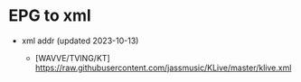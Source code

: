 # EPG to xml

* xml addr (updated 2023-10-13)

  - [WAVVE/TVING/KT]
    https://raw.githubusercontent.com/jassmusic/KLive/master/klive.xml

